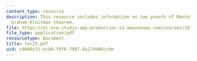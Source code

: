 ```yaml
---
content_type: resource
description: This resource includes information on two proofs of Mantel theorem, and
  Graham-Kleitman theorem.
file: https://ol-ocw-studio-app-production.s3.amazonaws.com/courses/18-315-combinatorial-theory-introduction-to-graph-theory-extremal-and-enumerative-combinatorics-spring-2005/c9000c31bcb8f6f679978a174d88cc0e_lec25.pdf
file_type: application/pdf
resourcetype: Document
title: lec25.pdf
uid: c9000c31-bcb8-f6f6-7997-8a174d88cc0e
---
```


